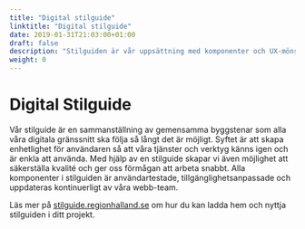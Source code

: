 ```yaml
---
title: "Digital stilguide"
linktitle: "Digital stilguide"
date: 2019-01-31T21:03:00+01:00
draft: false
description: "Stilguiden är vår uppsättning med komponenter och UX-mönster för digitala gränssnitt"
weight: 0
---
```

# Digital Stilguide

Vår stilguide är en sammanställning av gemensamma byggstenar som alla våra digitala gränssnitt ska följa så långt det är möjligt. Syftet är att skapa enhetlighet för användaren så att våra tjänster och verktyg känns igen och är enkla att använda. Med hjälp av en stilguide skapar vi även möjlighet att säkerställa kvalité och ger oss förmågan att arbeta snabbt. Alla komponenter i stilguiden är användartestade, tillgänglighetsanpassade och uppdateras kontinuerligt av våra webb-team.

Läs mer på [stilguide.regionhalland.se](https://stilguide.regionhalland.se) om hur du kan ladda hem och nyttja stilguiden i ditt projekt.
